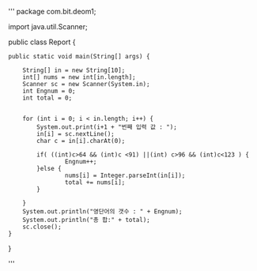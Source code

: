 '''
package com.bit.deom1;

import java.util.Scanner;

public class Report {
	
	public static void main(String[] args) {
		
		String[] in = new String[10];
		int[] nums = new int[in.length];
		Scanner sc = new Scanner(System.in);
		int Engnum = 0;
		int total = 0;
		
		
		for (int i = 0; i < in.length; i++) {
			System.out.print(i+1 + "번째 입력 값 : ");
			in[i] = sc.nextLine();
			char c = in[i].charAt(0);
			
			if( ((int)c>64 && (int)c <91) ||(int) c>96 && (int)c<123 ) {
					Engnum++;
			}else {
					nums[i] = Integer.parseInt(in[i]);
					total += nums[i];
			}
				
		}
		System.out.println("영단어의 갯수 : " + Engnum);	
		System.out.println("총 합:" + total);
		sc.close();
	}
	
}

'''
